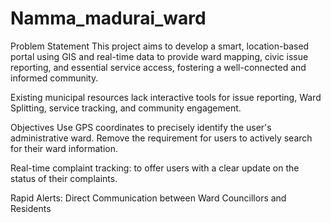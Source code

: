 # Namma_madurai_ward
Problem Statement
This project aims to develop a smart, location-based portal using GIS and real-time data to provide ward mapping, civic issue reporting, and essential service access, fostering a well-connected and informed community.


Existing municipal resources lack interactive tools for issue reporting, Ward Splitting, service tracking, and community engagement.



Objectives
Use GPS coordinates to precisely identify the user's administrative ward. Remove the requirement for users to actively search for their ward information.

Real-time complaint tracking: to offer users with a clear update on the status of their complaints.

Rapid Alerts: Direct Communication between Ward Councillors and Residents




